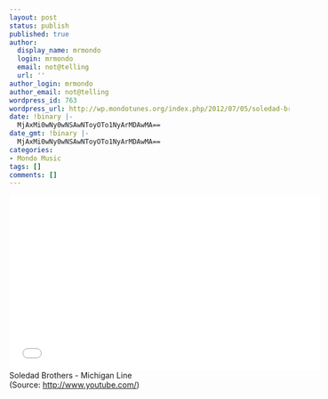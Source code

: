 ```yaml
---
layout: post
status: publish
published: true
author:
  display_name: mrmondo
  login: mrmondo
  email: not@telling
  url: ''
author_login: mrmondo
author_email: not@telling
wordpress_id: 763
wordpress_url: http://wp.mondotunes.org/index.php/2012/07/05/soledad-brothers-michigan-line/
date: !binary |-
  MjAxMi0wNy0wNSAwNToyOTo1NyArMDAwMA==
date_gmt: !binary |-
  MjAxMi0wNy0wNSAwNToyOTo1NyArMDAwMA==
categories:
- Mondo Music
tags: []
comments: []
---
```

<iframe width="560" height="315" src="//www.youtube.com/embed/mKKTeEXquzw" frameborder="0"> </iframe>
Soledad Brothers - Michigan Line
<div class="attribution">(<span>Source:</span> <a href="http://www.youtube.com/">http://www.youtube.com/</a>)</div>
